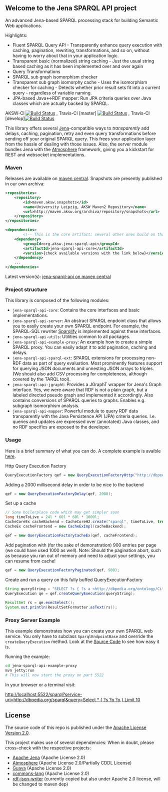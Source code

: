## Welcome to the Jena SPARQL API project
An advanced Jena-based SPARQL processing stack for building Semantic Web applications.

Highlights:
* Fluent SPARQL Query API - Transparently enhance query execution with caching, pagination, rewriting, transformations, and so on, without having to worry about that in your application logic.
* Transparent basic (normalized) string caching - Just the usual string based caching as it has been implemented over and over again
* Query Transformations
* SPARQL sub graph isomorphism checker
* Transparent sub graph isomorphy cache - Uses the isomorphism checker for caching - Detects whether prior result sets fit into a current query - regardless of variable naming.
* JPA-based Java<->RDF mapper: Run JPA criteria queries over Java classes which are actually backed by SPARQL.



AKSW-CI [![Build Status](http://ci.aksw.org/jenkins/job/jena-sparql-api/badge/icon)](http://ci.aksw.org/jenkins/job/jena-sparql-api/)
, Travis-CI [master] [![Build Status](https://travis-ci.org/AKSW/jena-sparql-api.svg?branch=master)](https://travis-ci.org/AKSW/jena-sparql-api)
, Travis-CI [develop][![Build Status](https://travis-ci.org/AKSW/jena-sparql-api.svg?branch=develop)](https://travis-ci.org/AKSW/jena-sparql-api)

This library offers several [Jena](http://jena.apache.org/)-compatible ways to *transparently* add delays, caching, pagination, retry and even query transformations before sending off your original SPARQL query. This frees your application layer from the hassle of dealing with those issues. Also, the server module bundles Jena with the [Atmosphere](https://github.com/Atmosphere/atmosphere) framework, giving you a kickstart for REST and websocket implementations. 

### Maven
Releases are available on [maven central](http://search.maven.org/#search%7Cga%7C1%7Cjena-sparql-api).
Snapshots are presently published in our own archiva:

```xml
<repositories>
	<repository>
	    <id>maven.aksw.snapshots</id>
	    <name>University Leipzig, AKSW Maven2 Repository</name>
	    <url>http://maven.aksw.org/archiva/repository/snapshots</url>
	</repository>
</repositories>

<dependencies>
        <!-- This is the core artifact; several other ones build on that. -->
	<dependency>
		<groupId>org.aksw.jena-sparql-api</groupId>
		<artifactId>jena-sparql-api-core</artifactId>
		<version>{check available versions with the link below}</version>
	</dependency>	
	...
</dependencies>
```

Latest version(s): [jena-sparql-api on maven central](http://search.maven.org/#search%7Cga%7C1%7Cjena-sparql-api)


### Project structure

This library is composed of the following modules:
* `jena-sparql-api-core`: Contains the core interfaces and basic implementations.
* `jena-sparql-api-server`: An abstract SPARQL enpdoint class that allows you to easily create your own SPARQL endpoint. For example, the SPARQL-SQL rewriter [Sparqlify](http://github.com/AKSW/Sparqlify) is implemented against these interfaces.
* `jena-sparql-api-utils`: Utilities common to all packages.
* `jena-sparql-api-example-proxy`: An example how to create a simple SPARQL proxy. You can easily adapt it to add pagination, caching and delays.
* `jena-sparql-api-sparql-ext`: SPARQL extensions for processing non-RDF data as part of query evaluation. Most prominently features support for querying JSON documents and unnesting JSON arrays to triples. (We should also add CSV processing for completeness, although covered by the TARQL tool).
* `jena-sparql-api-jgrapht`: Provides a JGraphT wrapper for Jena's Graph interface. Yes, we were aware that RDF is not a plain graph, but a labeled directed pseudo graph and implemented it accordingly. Also contains conversions of SPARQL queries to graphs. Enables e.g. subgraph isomorphism analysis.
* `jena-sparql-api-mapper`: Powerful module to query RDF data transparently with the Java Persistence API (JPA) criteria queries. I.e. queries and updates are expressed over (annotated) Java classes, and no RDF specifics are exposed to the developer.



### Usage

Here is a brief summary of what you can do. A complete example is avaible [here](https://github.com/AKSW/jena-sparql-api/blob/master/jena-sparql-api-core/src/main/java/org/aksw/jena_sparql_api/example/Example.java).

Http Query Execution Factory
```Java
QueryExecutionFactory qef = new QueryExecutionFactoryHttp("http://dbpedia.org/sparql", "http://dbpedia.org");
```
Adding a 2000 millisecond delay in order to be nice to the backend
```Java
qef = new QueryExecutionFactoryDelay(qef, 2000);
```
Set up a cache

```Java
// Some boilerplace code which may get simpler soon
long timeToLive = 24l * 60l * 60l * 1000l; 
CacheCoreEx cacheBackend = CacheCoreH2.create("sparql", timeToLive, true);
CacheEx cacheFrontend = new CacheExImpl(cacheBackend);

qef = new QueryExecutionFactoryCacheEx(qef, cacheFrontend);
```
Add pagination with (for the sake of demonstration) 900 entries per page (we could have used 1000 as well).
Note: Should the pagination abort, such as because you ran out of memory and need to adjust your settings, you can resume from cache!
```Java
qef = new QueryExecutionFactoryPaginated(qef, 900);
```
Create and run a query on this fully buffed QueryExecutionFactory
```Java
String queryString = "SELECT ?s { ?s a <http://dbpedia.org/ontology/City> } LIMIT 5000";
QueryExecution qe = qef.createQueryExecution(queryString);
		
ResultSet rs = qe.execSelect();
System.out.println(ResultSetFormatter.asText(rs));
```

### Proxy Server Example
This example demonstrates how you can create your own SPARQL web service.
You only have to subclass `SparqlEndpointBase` and override the `createQueryExecution` method.
Look at the [Source Code](https://github.com/AKSW/jena-sparql-api/blob/master/jena-sparql-api-example-proxy/src/main/java/org/aksw/jena_sparql_api/example/proxy/SparqlEndpointProxy.java) to see how easy it is.

Running the example:
```bash
cd jena-sparql-api-example-proxy
mvn jetty:run
# This will now start the proxy on part 5522
```
In your browser or a terminal visit:

[http://localhost:5522/sparql?service-uri=http://dbpedia.org/sparql&query=Select * { ?s ?p ?o } Limit 10](http://localhost:5522/sparql?service-uri=http%3A%2F%2Fdbpedia.org%2Fsparql&query=Select%20%2A%20%7B%20%3Fs%20%3Fp%20%3Fo%20%7D%20Limit%2010)


## License
The source code of this repo is published under the [Apache License Version 2.0](https://github.com/AKSW/jena-sparql-api/blob/master/LICENSE).

This project makes use of several dependencies: When in doubt, please cross-check with the respective projects:
* [Apache Jena](https://jena.apache.org/) (Apache License 2.0)
* [Atmosphere](https://github.com/Atmosphere/atmosphere) (Apache License 2.0/Partially CDDL License)
* [Guava](http://code.google.com/p/guava-libraries/) (Apache License 2.0)
* [commons-lang](http://commons.apache.org/proper/commons-lang/) (Apache License 2.0)
* [rdf-json-writer](https://github.com/kasabi/rdf-json-writer) (currently copied but also under Apache 2.0 license, will be changed to maven dep)



